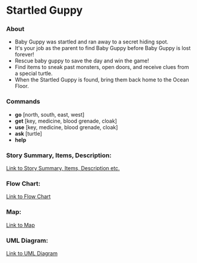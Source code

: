 # Startled Guppy
### About
* Baby Guppy was startled and ran away to a secret hiding spot.
* It's your job as the parent to find Baby Guppy before Baby Guppy is lost forever!
* Rescue baby guppy to save the day and win the game!
* Find items to sneak past monsters, open doors, and receive clues from a special turtle. 
* When the Startled Guppy is found, bring them back home to the Ocean Floor.

### Commands
* **go** [north, south, east, west]
* **get** [key, medicine, blood grenade, cloak]
* **use** [key, medicine, blood grenade, cloak]
* **ask** [turtle]
* **help**

### Story Summary, Items, Description:
[Link to Story Summary, Items, Description etc.](https://docs.google.com/document/d/183DWHLu4vnn9fNMJ0D2NmQQc8ry2zeDTYKRRdbovpNg/edit#heading=h.b0xl519w4g9a)

### Flow  Chart:
[Link to Flow Chart](https://lucid.app/lucidchart/e6941be8-e22f-42be-bd61-dcf00a614053/edit?invitationId=inv_622a0abd-476b-44a1-affb-ded0e5e26926&page=0_0#)

### Map:
[Link to Map](https://viewer.diagrams.net/?tags=%7B%7D&highlight=0000ff&edit=_blank&layers=1&nav=1&title=guppy.drawio#R5Vvfc9o4EP5rmLl7IIMtG5vHACmZtJm7KZmmfeooWLE1ERYnRIH%2B9bfGNrYlMzjUGCd5irXWL779drW7cjpoNN9MBF4E99wjrGP2vE0HjTumaTiDPvyJJNtY0neNWOAL6iWdMsGU%2FiaJsJdIV9Qjy0JHyTmTdFEUzngYkpksyLAQfF3s9sxZcdUF9okmmM4w06WP1JNBLHXtXia%2FJdQP0pWNXvJmjtPOiWAZYI%2BvcyJ000EjwbmMn%2BabEWEReCku8bhPB97uNyZIKKsM%2BHrt%2BvKeP5Bx%2BHL7JXQmd%2F5jN5nlF2ar5Acnm5XbFAHBV6FHokl6HTRcB1SS6QLPordr0DnIAjln0DLgUd9UugIRkmxyomSTE8LnRIotdEnfunY8ZJtyKAFwneG%2FlwVF7BO9Jzr393NnsMBDgswrUDI1lP6ZERxGfGKci47ZZ7CH4VP05MsdDIkkFSwlFpKGfgQOp4BN0gG285QNUpAHwGQR3qUU%2FIWMOINF0TjkIfQcPlPGFBFm1A%2BhOQM1EJAPI%2FgpsPo6eTGnnhctU6rPosZrUOnemlOVDmxdpWaJSvvn0ijSNDpdhS87K6ULXZ9dePOJizUW3sXtw0IKmJe3D1tDcwjOHBzrccN4WAnJSCVzgI2A1z9E2npB7tsKyG5FxrrnwtjRMSYenB7zCiDfwfzbZ7oMWoez1S%2FijFAJmRvF2dVwvgl9Cl7V7H2thra%2FWiy2rUd6374Y0gOd0RAzxZRukelfnpKGHn%2FcVAgWqgcBgizpb%2Fy0myo6xHYhyu5X2MOOPY7mWkm%2BjIPz18QhNajDNYvqAP1o6kAl2kBn04Z%2B2qXR4ILhKLSDLAMQlbqr%2BAtgEDickb8vHkWoUTYqcwfNRhFGXwNWdwShdx1ldRnFcrAUMYyw3n7PN35EjSs7bY43%2BZfjbdraUPk9mTF6zo2CVjYoaqRjDipkyVdiRo4HopAe%2BEQeD7GIV0hXdfXm1GeXaC%2BVCcKwpL%2BKSW6ZRpMV%2Fo2Tlr2P7ClGaSmkiH93MiqflKoTqXHWQJkoBkabaEew%2Fc%2F%2BA87pYdWb59xRLg1axSXbVc7b%2FuDKPpFN6OhUB%2FgECsbbXLfkBKxsANlKGUHjOeulqx6dvnm6toSGSImPwaedSkM1Q4c9noWEyD205fOSUA%2Fc%2F4SEbSeGrQSglhoAVaWFbey9kZqD1UyMkpV6jfinFKoPQg2zr%2BKsJYFVyWE66oFyHmroW0YNUaPCVcM7ooajlLz3%2Bn0tMdSJkJrY1kQMp6dzuZHjJOXBByGGbVh1%2BQzbUCxZzcJqO07ULTflM%2FRrmhEXmO20QJ4r1GI%2Fk%2FZVYlWDdi59tWBatVrge8wODCWkh3jqNJs13CPRZE02a9jlGz64L0fr34iF68XUeywoDjEIH4ANs6CClU%2F4E6NRAXYaYPFSyeCbrrd2Fb234NbWfIf11qO1r3a5lYESJJ5eczC08sV5ag6GGtc2U3Mw9TrtKMCMkdAn4Bd6Y0JKPtvQHMWIcVzNPzQZEHTVS%2FBLXziaH6vCkzqFrULxyjao%2BvSabU7dH2rkaE5ZmCPBZ8LAyg5eb2rmdk88Ott9O9Eyi1NjcNu6tMmhj1UeUctdlmNfqSfWqaUz%2B0xpsF46sxzrymnCFEs%2BVyR4TUDdr7DGIeM8GjABUmCvfUbZVXOjy2fG6B2GyC3xAGrQYxmnx77qTOcJfbvWoR3XZfw%2Fbmno4m9%2B1xouv8kv%2F92N2c%2FST%2FQVy358c5%2BTa16hhKqHHYWpXnyWfBPWL6HuCd%2BEQTP7F41Ypdk%2FuqCb%2FwE%3D)

### UML Diagram:
[Link to UML Diagram](https://lucid.app/lucidchart/5afdae85-54ff-4c6e-92ca-5b513f03f900/edit?invitationId=inv_28dc3dd1-dc60-4b85-a16c-69e0cf3bb7d2&page=0_0#)
